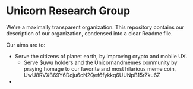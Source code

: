 # Unicorn Research Group
We're a maximally transparent organization.  This repository contains our description of our organization, condensed into a clear Readme file.  

Our aims are to:

* Serve the citizens of planet earth, by improving crypto and mobile UX.
  * Serve $uwu holders and the Unicornandmemes community by praying homage to our favorite and most hilarious meme coin, UwU8RVXB69Y6Dcju6cN2Qef6fykkq6UUNpB15rZku6Z
* 


